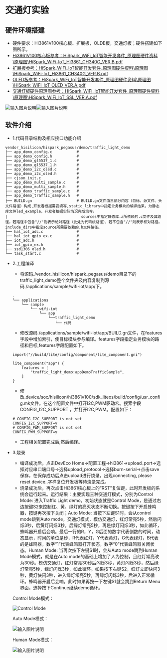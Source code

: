 # 交通灯实验
## 硬件环境搭建
  -    硬件要求：Hi3861V100核心板、扩展板，OLDE板，交通灯板；硬件搭建如下图所示。
-    [Hi3861V100核心板参考：HiSpark_WiFi_IoT智能开发套件_原理图硬件资料\原理图\HiSpark_WiFi-IoT_Hi3861_CH340G_VER.B.pdf](http://gitee.com/hihope_iot/embedded-race-hisilicon-track-2022/blob/master/%E7%A1%AC%E4%BB%B6%E8%B5%84%E6%96%99/HiSpark_WiFi_IoT%E6%99%BA%E8%83%BD%E5%AE%B6%E5%B1%85%E5%BC%80%E5%8F%91%E5%A5%97%E4%BB%B6_%E5%8E%9F%E7%90%86%E5%9B%BE.rar)
-    [扩展板参考：HiSpark_WiFi_IoT智能开发套件_原理图硬件资料\原理图\HiSpark_WiFi-IoT_Hi3861_CH340G_VER.B.pdf](http://gitee.com/hihope_iot/embedded-race-hisilicon-track-2022/blob/master/%E7%A1%AC%E4%BB%B6%E8%B5%84%E6%96%99/HiSpark_WiFi_IoT%E6%99%BA%E8%83%BD%E5%AE%B6%E5%B1%85%E5%BC%80%E5%8F%91%E5%A5%97%E4%BB%B6_%E5%8E%9F%E7%90%86%E5%9B%BE.rar)
-    [OLED板参考：HiSpark_WiFi_IoT智能开发套件_原理图硬件资料\原理图\HiSpark_WiFi_IoT_OLED_VER.A.pdf](http://gitee.com/hihope_iot/embedded-race-hisilicon-track-2022/blob/master/%E7%A1%AC%E4%BB%B6%E8%B5%84%E6%96%99/HiSpark_WiFi_IoT%E6%99%BA%E8%83%BD%E5%AE%B6%E5%B1%85%E5%BC%80%E5%8F%91%E5%A5%97%E4%BB%B6_%E5%8E%9F%E7%90%86%E5%9B%BE.rar)
-    [交通灯板硬件原理图参考：HiSpark_WiFi_IoT智能开发套件_原理图硬件资料\原理图\HiSpark_WiFi_IoT_SSL_VER.A.pdf](http://gitee.com/hihope_iot/embedded-race-hisilicon-track-2022/blob/master/%E7%A1%AC%E4%BB%B6%E8%B5%84%E6%96%99/HiSpark_WiFi_IoT%E6%99%BA%E8%83%BD%E5%AE%B6%E5%B1%85%E5%BC%80%E5%8F%91%E5%A5%97%E4%BB%B6_%E5%8E%9F%E7%90%86%E5%9B%BE.rar)

![输入图片说明](https://gitee.com/asd1122/tupian/raw/master/%E5%9B%BE%E7%89%87/223.jpg)![输入图片说明](https://gitee.com/asd1122/tupian/raw/master/%E5%9B%BE%E7%89%87/224.jpg)

## 软件介绍
-   1.代码目录结构及相应接口功能介绍
```
vendor_hisilicon/hispark_pegasus/demo/traffic_light_demo
├── app_demo_config.c           #
├── app_demo_config.h           #
├── app_demo_gl5537_1.c         # 
├── app_demo_gl5537_1.h         # 
├── app_demo_i2c_oled.c         # 
├── app_demo_i2c_oled.h         # 
├── cjson_init.c                # 
├── app_demo_multi_sample.c     # 
├── app_demo_multi_sample.h     # 
├── app_demo_traffic_sample.c   # 
├── app_demo_traffic_sample.h   # 
├── BUILD.gn                    # BUILD.gn文件由三部分内容（目标、源文件、头文件路径）构成,开发者根据需要填写,static_library中指定业务模块的编译结果，为静态库文件led_example，开发者根据实际情况完成填写。
|                                 sources中指定静态库.a所依赖的.c文件及其路径，若路径中包含"//"则表示绝对路径（此处为代码根路径），若不包含"//"则表示相对路径。include_dirs中指定source所需要依赖的.h文件路径。
├── hal_iot_adc.c               # 
├── hal_iot_gpio_ex.c           #  
├── iot_adc.h                   # 
├── iot_gpio_ex.h               # 
├── ssd1306_oled.h              # 
└── task_start.c                # 
```
-   2.工程编译
    -    将源码./vendor_hisilicon/hispark_pegasus/demo目录下的traffic_light_demo整个文件夹及内容复制到源码./applications/sample/wifi-iot/app/下。
    ```
    .
    └── applications
        └── sample
            └── wifi-iot
                └── app
                    └──traffic_light_demo
                       └── 代码   
    ```

    -    修改源码./applications/sample/wifi-iot/app/BUILD.gn文件，在features字段中增加索引，使目标模块参与编译。features字段指定业务模块的路径和目标,features字段配置如下。
    ```
    import("//build/lite/config/component/lite_component.gni")
    
    lite_component("app") {
        features = [
            "traffic_light_demo:appDemoTrafficSample",
        ]
    }
    ```

    -    修改.device/soc/hisilicon/hi3861v100/sdk_liteos/build/config/usr_config.mk文件。在这个配置文件中打开I2C,PWM驱动宏。搜索字段CONFIG_I2C_SUPPORT ，并打开I2C,PWM。配置如下：
    ```
    # CONFIG_I2C_SUPPORT is not set
    CONFIG_I2C_SUPPORT=y
    # CONFIG_PWM_SUPPORT is not set
    CONFIG_PWM_SUPPORT=y
    ```        

    -    工程相关配置完成后,然后编译。
-   3.烧录
    -    编译成功后，点击DevEco Home->配置工程->hi3861->upload_port->选择对应串口端口号->选择upload_protocol->选择burn-serial->点击save保存，在保存成功后点击upload进行烧录，出现connecting, please reset device..字样复位开发板等待烧录完成。
    -    烧录成功后，再次点击Hi3861核心板上的“RST”复位键，此时开发板的系统会运行起来。运行结果：主要实现三种交通灯模式，分别为Control Mode: 进入Traffic Light demo，初始状态就是Control Mode，是通过右边按键S2来控制红、黄、绿灯的亮灭状态不断切换。按键按下开启蜂鸣器，按键再次按下关闭；Auto Mode: 当按下左键S1时，会从control mode跳到Auto mode，交通灯模式，模仿交通灯，红灯常亮5秒，然后闪烁3秒，后黄灯闪烁3秒，后绿灯常亮5秒，再是绿灯闪烁3秒，如此循环，蜂鸣器开启后会响。最后一行的R，Y，G后面的数字代表倒数的时间，动态显示，时间的单位是秒，R代表红灯，Y代表黄灯，G代表绿灯，B代表的是蜂鸣器，数字“1”代表蜂鸣器打开状态，数字“0”代表蜂鸣器关闭状态。Human Mode: 当再次按下左键S1时，会从Auto mode跳到Human Mode模式，就是在Auto mode的基础上增加了人为控制，且红灯常亮改为30秒。模仿交通灯，红灯常亮30秒后闪烁3秒，黄灯闪烁3秒，然后绿灯常亮5秒，绿灯闪烁3秒，如此循环。如果按下右键S2，红灯立即快闪3秒，黄灯快闪3秒，进入绿灯常亮5秒，再绿灯闪烁3秒，后进入正常循环。蜂鸣器开启后会响。此时如果再按一下左键S1就会跳到Return Menu界面，选择按下Continue继续demo循环。

    Control Mode模式：

    ![Control Mode](https://gitee.com/asd1122/tupian/raw/master/%E5%9B%BE%E7%89%87/229.jpg)

    Auto Mode模式：

    ![输入图片说明](https://gitee.com/asd1122/tupian/raw/master/%E5%9B%BE%E7%89%87/230.jpg)

    Human Mode模式：

    ![输入图片说明](https://gitee.com/asd1122/tupian/raw/master/%E5%9B%BE%E7%89%87/231.jpg)
